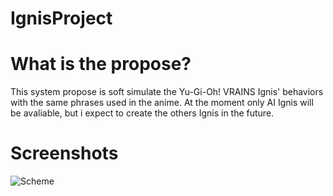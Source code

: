 # IgnisProject

# What is the propose?
This system propose is soft simulate the Yu-Gi-Oh! VRAINS Ignis' behaviors with the same phrases used in the anime. At the moment only AI Ignis will be avaliable, but i expect to create the others Ignis in the future.

# Screenshots
![Scheme](https://github.com/MathUlbrich/IgnisProject/tree/master/Screenshots/Screenshot_AI.png)
